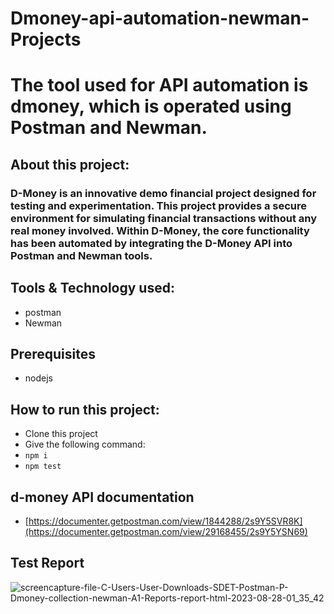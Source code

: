 # Dmoney-api-automation-newman-Projects
# The tool used for API automation is dmoney, which is operated using Postman and Newman.

## About this project:
### D-Money is an innovative demo financial project designed for testing and experimentation. This project provides a secure environment for simulating financial transactions without any real money involved. Within D-Money, the core functionality has been automated by integrating the D-Money API into Postman and Newman tools.

## Tools & Technology used:
- postman
- Newman

## Prerequisites
- nodejs
  
## How to run this project:
- Clone this project
- Give the following command:
- ``` npm i ```
- ``` npm test ```

## d-money API documentation
- [https://documenter.getpostman.com/view/1844288/2s9Y5SVR8K](https://documenter.getpostman.com/view/29168455/2s9Y5YSN69)

## Test Report
![screencapture-file-C-Users-User-Downloads-SDET-Postman-P-Dmoney-collection-newman-A1-Reports-report-html-2023-08-28-01_35_42](https://github.com/anika-tahsin4152/Dmoney-api-automation-newman-Projects/assets/73738319/522e1528-7d62-42e1-9b6b-416fa5c5344c)
